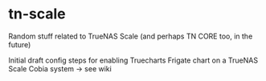 # tn-scale

Random stuff related to TrueNAS Scale (and perhaps TN CORE too, in the future)

Initial draft config steps for enabling Truecharts Frigate chart on a TrueNAS Scale Cobia system -> see wiki
